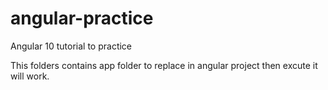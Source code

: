 # angular-practice
Angular 10 tutorial to practice

This folders contains app folder to replace in angular project then excute it will work.
